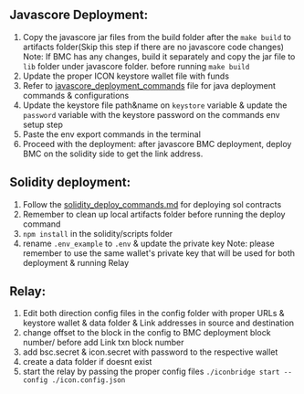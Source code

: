 
Javascore Deployment:
---------------------------------------------------------------------------------------------------------------------------------------------------------------

1. Copy the javascore jar files from the build folder after the `make build` to artifacts folder(Skip this step if there are no javascore code changes)
    Note: If BMC has any changes, build it separately and copy the jar file to `lib` folder under javascore folder. before running `make build`
2. Update the proper ICON keystore wallet file with funds 
3. Refer to [javascore_deployment_commands](https://github.com/icon-project/icon-bridge/blob/bridge_bsc/testnet/javascore/javascore_deploy_commands.md) file for java deployment commands & configurations
4. Update the keystore file path&name on `keystore` variable & update the `password` variable with the keystore password on the commands env setup step
5. Paste the env export commands in the terminal
6. Proceed with the deployment: after javascore BMC deployment, deploy BMC on the solidity side to get the link address.


Solidity deployment:
---------------------------------------------------------------------------------------------------------------------------------------------------------------

1. Follow the [solidity_deploy_commands.md](https://github.com/icon-project/icon-bridge/blob/bridge_bsc/testnet/solidity/solidity_deploy_commands.md) for deploying sol contracts
2. Remember to clean up local artifacts folder before running the deploy command
2. `npm install` in the solidity/scripts folder
3. rename `.env_example` to `.env` & update the private key 
Note: please remember to use the same wallet's private key that will be used for both deployment & running Relay


Relay:
---------------------------------------------------------------------------------------------------------------------------------------------------------------

1. Edit both direction config files in the config folder with proper URLs & keystore wallet & data folder & Link addresses in source and destination
2. change offset to the block in the config to BMC deployment block number/ before add Link txn block number
3. add bsc.secret & icon.secret with password to the respective wallet
4. create a data folder if doesnt exist
5. start the relay by passing the proper config files
`./iconbridge start --config ./icon.config.json`
